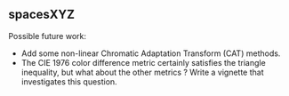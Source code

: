 ## spacesXYZ

<!---
For interactive calculations using this package see:
[**RGB and CIE and Munsell Color Calculator**](http://gluonics.com:85/converter.html)
-->


Possible future work:

- Add some non-linear Chromatic Adaptation Transform (CAT) methods.
- The CIE 1976 color difference metric certainly satisfies the triangle inequality, but what about the other metrics ?  Write a vignette that investigates this question.
